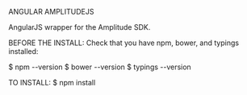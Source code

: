ANGULAR AMPLITUDEJS

AngularJS wrapper for the Amplitude SDK.

BEFORE THE INSTALL:
Check that you have npm, bower, and typings installed:

$ npm --version
$ bower --version
$ typings --version

TO INSTALL:
$ npm install

